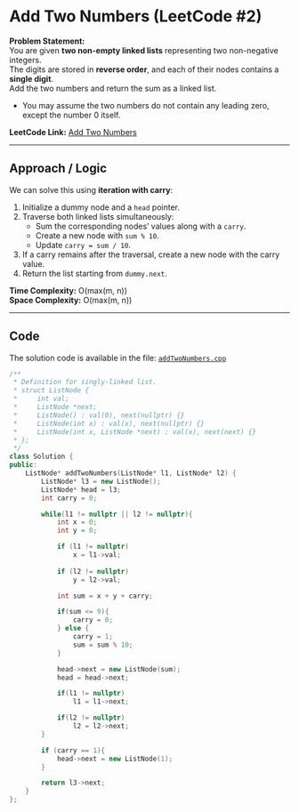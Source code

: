# Add Two Numbers (LeetCode #2)

**Problem Statement:**  
You are given **two non-empty linked lists** representing two non-negative integers.  
The digits are stored in **reverse order**, and each of their nodes contains a **single digit**.  
Add the two numbers and return the sum as a linked list.  

- You may assume the two numbers do not contain any leading zero, except the number 0 itself.

**LeetCode Link:** [Add Two Numbers](https://leetcode.com/problems/add-two-numbers/)

---

## Approach / Logic

We can solve this using **iteration with carry**:

1. Initialize a dummy node and a `head` pointer.  
2. Traverse both linked lists simultaneously:  
   - Sum the corresponding nodes’ values along with a `carry`.  
   - Create a new node with `sum % 10`.  
   - Update `carry = sum / 10`.  
3. If a carry remains after the traversal, create a new node with the carry value.  
4. Return the list starting from `dummy.next`.

**Time Complexity:** O(max(m, n))  
**Space Complexity:** O(max(m, n))  

---

## Code

The solution code is available in the file: [`addTwoNumbers.cpp`](./addTwoNumbers.cpp)

```cpp
/**
 * Definition for singly-linked list.
 * struct ListNode {
 *     int val;
 *     ListNode *next;
 *     ListNode() : val(0), next(nullptr) {}
 *     ListNode(int x) : val(x), next(nullptr) {}
 *     ListNode(int x, ListNode *next) : val(x), next(next) {}
 * };
 */
class Solution {
public:
    ListNode* addTwoNumbers(ListNode* l1, ListNode* l2) {
        ListNode* l3 = new ListNode();
        ListNode* head = l3;
        int carry = 0;

        while(l1 != nullptr || l2 != nullptr){
            int x = 0;
            int y = 0;

            if (l1 != nullptr)
                x = l1->val;
            
            if (l2 != nullptr)
                y = l2->val;

            int sum = x + y + carry;

            if(sum <= 9){
                carry = 0;
            } else {
                carry = 1;
                sum = sum % 10;
            }

            head->next = new ListNode(sum);
            head = head->next;

            if(l1 != nullptr)
                l1 = l1->next;

            if(l2 != nullptr)
                l2 = l2->next;
        }

        if (carry == 1){
            head->next = new ListNode(1);
        }

        return l3->next; 
    }
};

